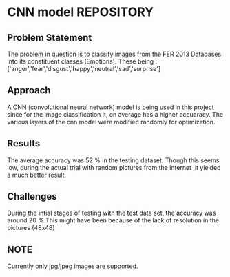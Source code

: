 # CNN model REPOSITORY

## Problem Statement
The problem in question is to classify images from the FER 2013 Databases into its constituent classes (Emotions).
These being : ['anger','fear','disgust','happy','neutral','sad','surprise']

## Approach
A CNN (convolutional neural network) model is being used in this project since for the image classification it, on average has a higher accuaracy.
The various layers of the cnn model were modified randomly for optimization. 

## Results
The average accuracy was 52 % in the testing dataset. Though this seems low, during the actual trial with random pictures from the internet ,it yielded a much better result.

## Challenges
During the intial stages of testing with the test data set, the accuracy was around 20 %.This might have been because of the lack of resolution in the pictures (48x48)


## NOTE
Currently only jpg/jpeg images are supported.
